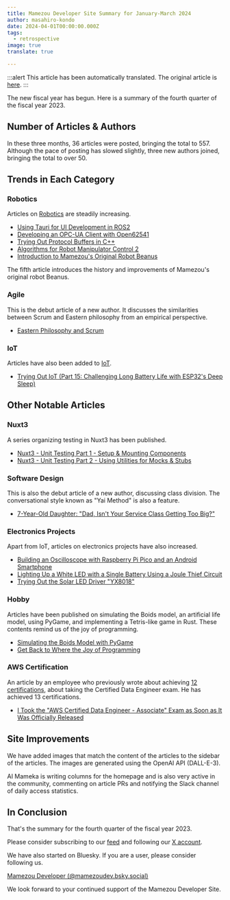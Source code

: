 ```yaml
---
title: Mamezou Developer Site Summary for January-March 2024
author: masahiro-kondo
date: 2024-04-01T00:00:00.000Z
tags:
  - retrospective
image: true
translate: true

---
```


:::alert
This article has been automatically translated.
The original article is [here](https://developer.mamezou-tech.com/blogs/2024/04/01/2023-4q-retrospective/).
:::



The new fiscal year has begun. Here is a summary of the fourth quarter of the fiscal year 2023.

## Number of Articles & Authors
In these three months, 36 articles were posted, bringing the total to 557. Although the pace of posting has slowed slightly, three new authors joined, bringing the total to over 50.

## Trends in Each Category
### Robotics
Articles on [Robotics](/robotics) are steadily increasing.

- [Using Tauri for UI Development in ROS2](/robotics/ros/ros2-tauri/)
- [Developing an OPC-UA Client with Open62541](/robotics/opcua/opcua_open62541_client/)
- [Trying Out Protocol Buffers in C++](/blogs/2024/03/08/protocol-buffers-cpp/)
- [Algorithms for Robot Manipulator Control 2](/robotics/manip-algo2/manip-algo2/)
- [Introduction to Mamezou's Original Robot Beanus](/robotics/beanus/beanus_introduction/)

The fifth article introduces the history and improvements of Mamezou's original robot Beanus.

### Agile

This is the debut article of a new author. It discusses the similarities between Scrum and Eastern philosophy from an empirical perspective.

- [Eastern Philosophy and Scrum](/blogs/2024/02/01/eastern-philosophy-scrum/)

### IoT
Articles have also been added to [IoT](/iot).

- [Trying Out IoT (Part 15: Challenging Long Battery Life with ESP32's Deep Sleep)](/iot/internet-of-things-15/)

## Other Notable Articles
### Nuxt3
A series organizing testing in Nuxt3 has been published.

- [Nuxt3 - Unit Testing Part 1 - Setup & Mounting Components](/blogs/2024/02/07/nuxt3-unit-testing-mount/)
- [Nuxt3 - Unit Testing Part 2 - Using Utilities for Mocks & Stubs](/blogs/2024/02/12/nuxt3-unit-testing-mock/)

### Software Design
This is also the debut article of a new author, discussing class division. The conversational style known as "Yai Method" is also a feature.

- [7-Year-Old Daughter: "Dad, Isn't Your Service Class Getting Too Big?"](/blogs/2024/02/12/fat-service-class/)

### Electronics Projects
Apart from IoT, articles on electronics projects have also increased.

- [Building an Oscilloscope with Raspberry Pi Pico and an Android Smartphone](https://developer.mamezou-tech.com/blogs/2024/03/18/raspberry-pi-pico-to-oscilloscope/)
- [Lighting Up a White LED with a Single Battery Using a Joule Thief Circuit](/blogs/2024/03/21/light-up-led-by-joule-thief-circuit/)
- [Trying Out the Solar LED Driver "YX8018"](/blogs/2024/03/31/solar-garden-light-by-joule-thief-circuit/)

### Hobby
Articles have been published on simulating the Boids model, an artificial life model, using PyGame, and implementing a Tetris-like game in Rust. These contents remind us of the joy of programming.

- [Simulating the Boids Model with PyGame](/blogs/2024/03/15/pygame_boid/)
- [Get Back to Where the Joy of Programming](/blogs/2024/03/29/get-back-to-where-the-joy-of-programming/)

### AWS Certification
An article by an employee who previously wrote about achieving [12 certifications](/blogs/2022/12/12/aws_all_certified/), about taking the Certified Data Engineer exam. He has achieved 13 certifications.

- [I Took the "AWS Certified Data Engineer - Associate" Exam as Soon as It Was Officially Released](/aws-certified-data-engineer-associate/)

## Site Improvements
We have added images that match the content of the articles to the sidebar of the articles. The images are generated using the OpenAI API (DALL-E-3).

AI Mameka is writing columns for the homepage and is also very active in the community, commenting on article PRs and notifying the Slack channel of daily access statistics.

## In Conclusion
That's the summary for the fourth quarter of the fiscal year 2023.

Please consider subscribing to our [feed](/feed/) and following our [X account](https://twitter.com/MamezouDev).

We have also started on Bluesky. If you are a user, please consider following us.

[Mamezou Developer (@mamezoudev.bsky.social)](https://bsky.app/profile/mamezoudev.bsky.social)

We look forward to your continued support of the Mamezou Developer Site.

